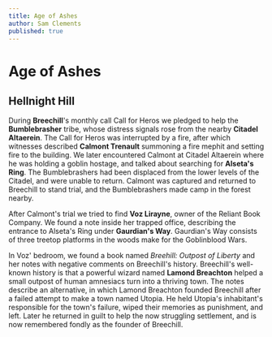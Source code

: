 ```yaml
---
title: Age of Ashes
author: Sam Clements
published: true
---
```


Age of Ashes
============

Hellnight Hill
--------------

During **Breechill**'s monthly call Call for Heros we pledged to help the **Bumblebrasher** tribe, whose distress signals rose from the nearby **Citadel Altaerein**.
The Call for Heros was interrupted by a fire, after which witnesses described **Calmont Trenault** summoning a fire mephit and setting fire to the building.
We later encountered Calmont at Citadel Altaerein where he was holding a goblin hostage, and talked about searching for **Alseta's Ring**.
The Bumblebrashers had been displaced from the lower levels of the Citadel, and were unable to return.
Calmont was captured and returned to Breechill to stand trial, and the Bumblebrashers made camp in the forest nearby.

After Calmont's trial we tried to find **Voz Lirayne**, owner of the Reliant Book Company.
We found a note inside her trapped office, describing the entrance to Alseta's Ring under **Gaurdian's Way**.
Gaurdian's Way consists of three treetop platforms in the woods make for the Goblinblood Wars.

In Voz' bedroom, we found a book named _Breehill: Outpost of Liberty_ and her notes with negative comments on Breechill's history.
Breechill's well-known history is that a powerful wizard named **Lamond Breachton** helped a small outpost of human amnesiacs turn into a thriving town.
The notes describe an alternative, in which Lamond Breachton founded Breechill after a failed attempt to make a town named Utopia. 
He held Utopia's inhabitant's responsible for the town's failure, wiped their memories as punishment, and left.
Later he returned in guilt to help the now struggling settlement, and is now remembered fondly as the founder of Breechill.

